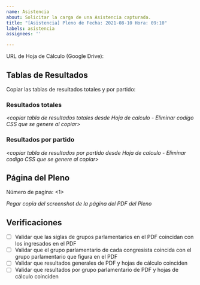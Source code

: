 ```yaml
---
name: Asistencia
about: Solicitar la carga de una Asistencia capturada.
title: "[Asistencia] Pleno de Fecha: 2021-08-10 Hora: 09:10"
labels: asistencia
assignees: ''

---
```


URL de Hoja de Cálculo (Google Drive): _<copiar URL de la hoja de calculo trabajada en Google Drive>_

## Tablas de Resultados

Copiar las tablas de resultados totales y por partido:

### Resultados totales

_<copiar tabla de resultados totales desde Hoja de calculo - Eliminar codigo CSS que se genere al copiar>_

### Resultados por partido

_<copiar tabla de resultados por partido desde Hoja de calculo - Eliminar codigo CSS que se genere al copiar>_

## Página del Pleno

Número de pagína: <1>

_Pegar copia del screenshot de la página del PDF del Pleno_

  
## Verificaciones

- [ ] Validar que las siglas de grupos parlamentarios en el PDF coincidan con los ingresados en el PDF
- [ ] Validar que el grupo parlamentario de cada congresista coincida con el grupo parlamentario que figura en el PDF
- [ ] Validar que resultados generales de PDF y hojas de cálculo coinciden
- [ ] Validar que resultados por grupo parlamentario de PDF y hojas de cálculo coinciden

